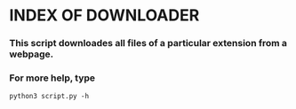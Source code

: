 # INDEX OF DOWNLOADER

### This script downloades all files of a particular extension from a webpage. 
### For more help, type 
	python3 script.py -h
